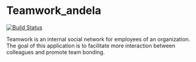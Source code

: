# Teamwork_andela

[![Build Status](https://travis-ci.com/phantware/Teamwork_andela.svg?branch=develop)](https://travis-ci.com/phantware/Teamwork_andela)

Teamwork is an internal social network for employees of an organization. The goal of this application is to facilitate more interaction between colleagues and promote team bonding.
